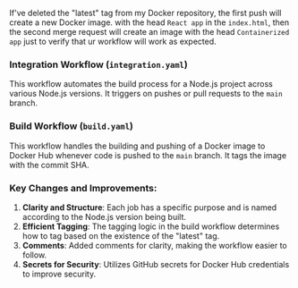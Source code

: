 If've deleted the "latest" tag from my Docker repository, the first push will create a new Docker image. with the <meta> head `React app` in the `index.html`, then the second merge request will create an image with the <meta> head `Containerized app` just to verify that ur workflow will work as expected.

### Integration Workflow (`integration.yaml`)

This workflow automates the build process for a Node.js project across various Node.js versions. It triggers on pushes or pull requests to the `main` branch.

### Build Workflow (`build.yaml`)

This workflow handles the building and pushing of a Docker image to Docker Hub whenever code is pushed to the `main` branch. It tags the image with the commit SHA.

### Key Changes and Improvements:

1. **Clarity and Structure**: Each job has a specific purpose and is named according to the Node.js version being built.
2. **Efficient Tagging**: The tagging logic in the build workflow determines how to tag based on the existence of the "latest" tag.
3. **Comments**: Added comments for clarity, making the workflow easier to follow.
4. **Secrets for Security**: Utilizes GitHub secrets for Docker Hub credentials to improve security.
